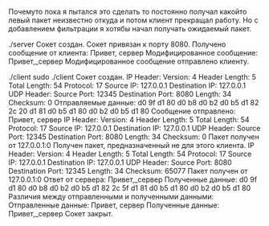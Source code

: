 Почемуто пока я пытался это сделать то постоянно получал какойто левый пакет неизвестно откуда и потом клиент прекращал работу. Но с добавлением фильтрации я хотябы начал получать ожидаемый пакет.

./server
Сокет создан.
Сокет привязан к порту 8080.
Получено сообщение от клиента: Привет, сервер
Модифицированное сообщение: Привет,_сервер
Модифицированное сообщение отправлено клиенту.


./client 
sudo ./client 
Сокет создан.
IP Header:
  Version: 4
  Header Length: 5
  Total Length: 54
  Protocol: 17
  Source IP: 127.0.0.1
  Destination IP: 127.0.0.1
UDP Header:
  Source Port: 12345
  Destination Port: 8080
  Length: 34
  Checksum: 0
Отправляемые данные: d0 9f d1 80 d0 b8 d0 b2 d0 b5 d1 82 2c 20 d1 81 d0 b5 d1 80 d0 b2 d0 b5 d1 80 
Сообщение отправлено: Привет, сервер
IP Header:
  Version: 4
  Header Length: 5
  Total Length: 54
  Protocol: 17
  Source IP: 127.0.0.1
  Destination IP: 127.0.0.1
UDP Header:
  Source Port: 12345
  Destination Port: 8080
  Length: 34
  Checksum: 0
Пакет получен от 127.0.0.1:0
Получен пакет, предназначенный не для этого клиента.
IP Header:
  Version: 4
  Header Length: 5
  Total Length: 54
  Protocol: 17
  Source IP: 127.0.0.1
  Destination IP: 127.0.0.1
UDP Header:
  Source Port: 8080
  Destination Port: 12345
  Length: 34
  Checksum: 65077
Пакет получен от 127.0.0.1:0
Ответ от сервера: Привет,_сервер
Полученные данные: d0 9f d1 80 d0 b8 d0 b2 d0 b5 d1 82 2c 5f d1 81 d0 b5 d1 80 d0 b2 d0 b5 d1 80 
Различия между отправленными и полученными данными:
Отправленные данные: Привет, сервер
Полученные данные: Привет,_сервер
Сокет закрыт.
